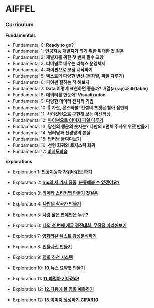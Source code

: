 # AIFFEL

### Curriculum



**Fundamentals**

- Fundamental 0:  **Ready to go?**
- Fundamental 1: **인공지능 개발자가 되기 위한 위대한 첫 걸음**
- Fundamental 2: **개발자를 위한 첫 번째 필수 교양**
- Fundamental 3: **터미널로 배우는 리눅스 운영체제**
- Fundamental 4: **파이썬으로 코딩 시작하기**
- Fundamental 5: **텍스트의 다양한 변신 (문자열, 파일 다루기)**
- Fundamental 6: **파이썬 잘하는 척 해보자**
- Fundamental 7: **Data 어떻게 표현하면 좋을까? 배열(array)과 표(table)**
- Fundamental 8: **데이터를 한눈에! Visualization**
- Fundamental 9: **다양한 데이터 전처리 기법**
- Fundamental 10: **🦄 가랏, 몬스터볼! 전설의 포켓몬 찾아 삼만리**
- Fundamental 11: **사이킷런으로 구현해 보는 머신러닝**
- Fundamental 12: [**파이썬으로 이미지 파일 다루기**](./fundamentals/F12/README.md)
- Fundamental 13: **당신의 행운의 숫자는? 나만의 n면체 주사위 위젯 만들기**
- Fundamental 14: **딥러닝과 신경망의 본질**
- Fundamental 15: **딥러닝 들여다보기**
- Fundamental 16: **선형 회귀와 로지스틱 회귀**
- Fundamental 17: [**비지도학습**](./fundamentals/F17/README.md)



**Explorations**

- Exploration 1: [**인공지능과 가위바위보 하기**](./explorations/E1/rock-scissor-paper.ipynb)

- Exploration 2: [**Iris의 세 가지 품종, 분류해볼 수 있겠어요?**](explorations/E2/sklearn-toy-dataset-classifer.ipynb)

- Exploration 3: [**카메라 스티커앱 만들기 첫걸음**](explorations/E3/camera_sticker.ipynb)

- Exploration 4: [**나만의 작곡가 만들기**](explorations/E4/Lyricist.ipynb)

- Exploration 5: [**나랑 닮은 연예인은 누구?**](explorations/E5/celebrity_similarity.ipynb)

- Exploration 6: [**나의 첫 번째 캐글 경진대회, 무작정 따라해보기**](explorations/E6/House-Price-Prediction.ipynb)

- Exploration 7: [**영화리뷰 텍스트 감성분석하기**](explorations/E7/naver_movie.ipynb)

- Exploration 8: [**인물사진 만들기**](explorations/E8/portrait.ipynb)

- Exploration 9: [**영화 추천 시스템**](explorations/E9/movie_recommend.ipynb)

- Exploration 10: [**10.뉴스 요약봇 만들기**](explorations/E10/news_summarization.ipynb)

- Exploration 11: [**11.폐렴아 기다려라!**](explorations/E11/diagnose_pneumonia.ipynb)

- Exploration 12: [**12.다음에 볼 영화 예측하기**](explorations/E12/predict_next_movie.ipynb)

- Exploration 12: [**13.이미지 생성하기 CIFAR10**](explorations/E13/ImageGenerator.ipynb)

  

